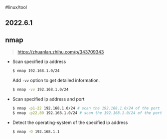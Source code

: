 #linux/tool
## 2022.6.1

## nmap

> https://zhuanlan.zhihu.com/p/343709343

- Scan specified ip address
  ```bash
  $ nmap 192.168.1.0/24
  ```
  Add `-vv` option to get detailed information.
  ```bash
  $ nmap -vv 192.168.1.0/24
  ```

- Scan specified ip address and port
  ```bash
  $ nmap -p1-22 192.168.1.0/24 # scan the 192.168.1.0/24 of the port number from 1 to 24
  $ nmap -p22,80 192.168.1.0/24 # scan the 192.168.1.0/24 of the port number 22 and 80 
  ```

- Detect the operating-system of the specified ip address
  ```bash
  $ nmap -O 192.168.1.1
  ```